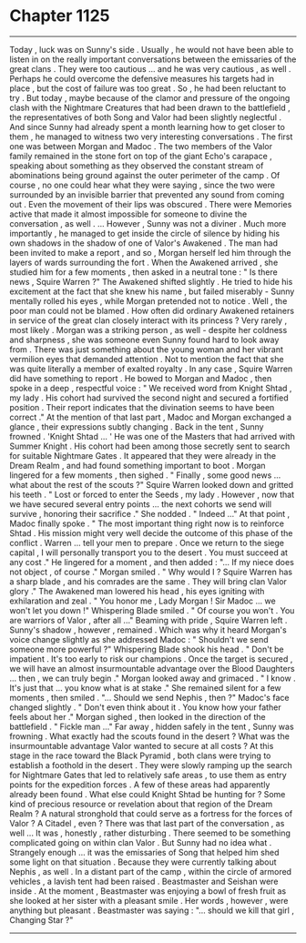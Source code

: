 
# Chapter 1125


---

Today , luck was on Sunny's side . Usually , he would not have been able to listen in on the really important conversations between the emissaries of the great clans . They were too cautious ... and he was very cautious , as well . Perhaps he could overcome the defensive measures his targets had in place , but the cost of failure was too great . So , he had been reluctant to try .
But today , maybe because of the clamor and pressure of the ongoing clash with the Nightmare Creatures that had been drawn to the battlefield , the representatives of both Song and Valor had been slightly neglectful . And since Sunny had already spent a month learning how to get closer to them , he managed to witness two very interesting conversations .
The first one was between Morgan and Madoc . The two members of the Valor family remained in the stone fort on top of the giant Echo's carapace , speaking about something as they observed the constant stream of abominations being ground against the outer perimeter of the camp . Of course , no one could hear what they were saying , since the two were surrounded by an invisible barrier that prevented any sound from coming out . Even the movement of their lips was obscured . There were Memories active that made it almost impossible for someone to divine the conversation , as well .
... However , Sunny was not a diviner . Much more importantly , he managed to get inside the circle of silence by hiding his own shadows in the shadow of one of Valor's Awakened . The man had been invited to make a report , and so , Morgan herself led him through the layers of wards surrounding the fort .
When the Awakened arrived , she studied him for a few moments , then asked in a neutral tone : " Is there news , Squire Warren ?"
The Awakened shifted slightly . He tried to hide his excitement at the fact that she knew his name , but failed miserably - Sunny mentally rolled his eyes , while Morgan pretended not to notice . Well , the poor man could not be blamed . How often did ordinary Awakened retainers in service of the great clan closely interact with its princess ? Very rarely , most likely .
Morgan was a striking person , as well - despite her coldness and sharpness , she was someone even Sunny found hard to look away from . There was just something about the young woman and her vibrant vermilion eyes that demanded attention . Not to mention the fact that she was quite literally a member of exalted royalty .
In any case , Squire Warren did have something to report . He bowed to Morgan and Madoc , then spoke in a deep , respectful voice : " We received word from Knight Shtad , my lady . His cohort had survived the second night and secured a fortified position . Their report indicates that the divination seems to have been correct ."
At the mention of that last part , Madoc and Morgan exchanged a glance , their expressions subtly changing . Back in the tent , Sunny frowned . 'Knight Shtad ... ' He was one of the Masters that had arrived with Summer Knight . His cohort had been among those secretly sent to search for suitable Nightmare Gates . It appeared that they were already in the Dream Realm , and had found something important to boot .
Morgan lingered for a few moments , then sighed . " Finally , some good news ... what about the rest of the scouts ?"
Squire Warren looked down and gritted his teeth . " Lost or forced to enter the Seeds , my lady . However , now that we have secured several entry points ... the next cohorts we send will survive , honoring their sacrifice ."
She nodded . " Indeed ..."
At that point , Madoc finally spoke . " The most important thing right now is to reinforce Shtad . His mission might very well decide the outcome of this phase of the conflict . Warren ... tell your men to prepare . Once we return to the siege capital , I will personally transport you to the desert . You must succeed at any cost ." He lingered for a moment , and then added : "... If my niece does not object , of course ."
Morgan smiled . " Why would I ? Squire Warren has a sharp blade , and his comrades are the same . They will bring clan Valor glory ."
The Awakened man lowered his head , his eyes igniting with exhilaration and zeal . " You honor me , Lady Morgan ! Sir Madoc ... we won't let you down !" Whispering Blade smiled . " Of course you won't . You are warriors of Valor , after all ..."
Beaming with pride , Squire Warren left . Sunny's shadow , however , remained . Which was why it heard Morgan's voice change slightly as she addressed Madoc : " Shouldn't we send someone more powerful ?" Whispering Blade shook his head . " Don't be impatient . It's too early to risk our champions . Once the target is secured , we will have an almost insurmountable advantage over the Blood Daughters ... then , we can truly begin ."
Morgan looked away and grimaced . " I know . It's just that ... you know what is at stake ." She remained silent for a few moments , then smiled . "... Should we send Nephis , then ?"
Madoc's face changed slightly . " Don't even think about it . You know how your father feels about her ."
Morgan sighed , then looked in the direction of the battlefield . " Fickle man ..."
Far away , hidden safely in the tent , Sunny was frowning . What exactly had the scouts found in the desert ? What was the insurmountable advantage Valor wanted to secure at all costs ? At this stage in the race toward the Black Pyramid , both clans were trying to establish a foothold in the desert . They were slowly ramping up the search for Nightmare Gates that led to relatively safe areas , to use them as entry points for the expedition forces .
A few of these areas had apparently already been found . What else could Knight Shtad be hunting for ? Some kind of precious resource or revelation about that region of the Dream Realm ? A natural stronghold that could serve as a fortress for the forces of Valor ? A Citadel , even ? There was that last part of the conversation , as well ... It was , honestly , rather disturbing . There seemed to be something complicated going on within clan Valor . But Sunny had no idea what .
Strangely enough ... it was the emissaries of Song that helped him shed some light on that situation . Because they were currently talking about Nephis , as well .
In a distant part of the camp , within the circle of armored vehicles , a lavish tent had been raised . Beastmaster and Seishan were inside . At the moment , Beastmaster was enjoying a bowl of fresh fruit as she looked at her sister with a pleasant smile . Her words , however , were anything but pleasant .
Beastmaster was saying : "... should we kill that girl , Changing Star ?"

---

